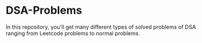 # DSA-Problems
In this repository, you'll get many different types of solved problems of DSA ranging from Leetcode problems to normal problems. 
